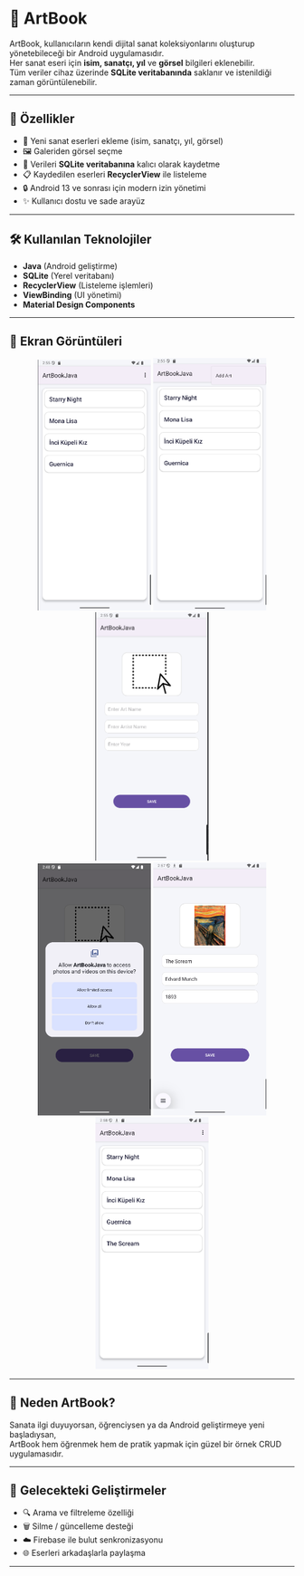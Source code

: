 # 🎨 ArtBook

ArtBook, kullanıcıların kendi dijital sanat koleksiyonlarını oluşturup yönetebileceği bir Android uygulamasıdır.  
Her sanat eseri için **isim, sanatçı, yıl** ve **görsel** bilgileri eklenebilir.  
Tüm veriler cihaz üzerinde **SQLite veritabanında** saklanır ve istenildiği zaman görüntülenebilir.

---

## 🚀 Özellikler
- 📌 Yeni sanat eserleri ekleme (isim, sanatçı, yıl, görsel)
- 🖼️ Galeriden görsel seçme
- 💾 Verileri **SQLite veritabanına** kalıcı olarak kaydetme
- 📋 Kaydedilen eserleri **RecyclerView** ile listeleme
- 🔒 Android 13 ve sonrası için modern izin yönetimi
- ✨ Kullanıcı dostu ve sade arayüz

---

## 🛠️ Kullanılan Teknolojiler
- **Java** (Android geliştirme)
- **SQLite** (Yerel veritabanı)
- **RecyclerView** (Listeleme işlemleri)
- **ViewBinding** (UI yönetimi)
- **Material Design Components**

---

## 📱 Ekran Görüntüleri

<div align="center">

<img src="screens/first.png" width="200"/>
<img src="screens/add.png" width="200"/>
<img src="screens/save.png" width="200"/>

<br/>

<img src="screens/permission.png" width="200"/>
<img src="screens/saves.png" width="200"/>
<img src="screens/last.png" width="200"/>
</div>

---

## 🌟 Neden ArtBook?
Sanata ilgi duyuyorsan, öğrenciysen ya da Android geliştirmeye yeni başladıysan,  
ArtBook hem öğrenmek hem de pratik yapmak için güzel bir örnek CRUD uygulamasıdır.

---

## 📌 Gelecekteki Geliştirmeler
- 🔍 Arama ve filtreleme özelliği
- 🗑️ Silme / güncelleme desteği
- ☁️ Firebase ile bulut senkronizasyonu
- 🌐 Eserleri arkadaşlarla paylaşma

---


